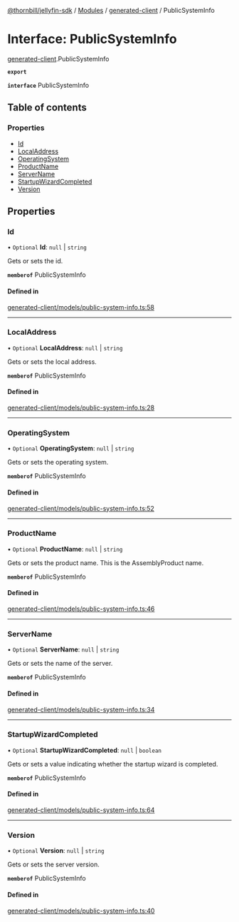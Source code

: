 [@thornbill/jellyfin-sdk](../README.md) / [Modules](../modules.md) / [generated-client](../modules/generated_client.md) / PublicSystemInfo

# Interface: PublicSystemInfo

[generated-client](../modules/generated_client.md).PublicSystemInfo

**`export`**

**`interface`** PublicSystemInfo

## Table of contents

### Properties

- [Id](generated_client.PublicSystemInfo.md#id)
- [LocalAddress](generated_client.PublicSystemInfo.md#localaddress)
- [OperatingSystem](generated_client.PublicSystemInfo.md#operatingsystem)
- [ProductName](generated_client.PublicSystemInfo.md#productname)
- [ServerName](generated_client.PublicSystemInfo.md#servername)
- [StartupWizardCompleted](generated_client.PublicSystemInfo.md#startupwizardcompleted)
- [Version](generated_client.PublicSystemInfo.md#version)

## Properties

### Id

• `Optional` **Id**: ``null`` \| `string`

Gets or sets the id.

**`memberof`** PublicSystemInfo

#### Defined in

[generated-client/models/public-system-info.ts:58](https://github.com/thornbill/jellyfin-sdk-typescript/blob/eb13db7/src/generated-client/models/public-system-info.ts#L58)

___

### LocalAddress

• `Optional` **LocalAddress**: ``null`` \| `string`

Gets or sets the local address.

**`memberof`** PublicSystemInfo

#### Defined in

[generated-client/models/public-system-info.ts:28](https://github.com/thornbill/jellyfin-sdk-typescript/blob/eb13db7/src/generated-client/models/public-system-info.ts#L28)

___

### OperatingSystem

• `Optional` **OperatingSystem**: ``null`` \| `string`

Gets or sets the operating system.

**`memberof`** PublicSystemInfo

#### Defined in

[generated-client/models/public-system-info.ts:52](https://github.com/thornbill/jellyfin-sdk-typescript/blob/eb13db7/src/generated-client/models/public-system-info.ts#L52)

___

### ProductName

• `Optional` **ProductName**: ``null`` \| `string`

Gets or sets the product name. This is the AssemblyProduct name.

**`memberof`** PublicSystemInfo

#### Defined in

[generated-client/models/public-system-info.ts:46](https://github.com/thornbill/jellyfin-sdk-typescript/blob/eb13db7/src/generated-client/models/public-system-info.ts#L46)

___

### ServerName

• `Optional` **ServerName**: ``null`` \| `string`

Gets or sets the name of the server.

**`memberof`** PublicSystemInfo

#### Defined in

[generated-client/models/public-system-info.ts:34](https://github.com/thornbill/jellyfin-sdk-typescript/blob/eb13db7/src/generated-client/models/public-system-info.ts#L34)

___

### StartupWizardCompleted

• `Optional` **StartupWizardCompleted**: ``null`` \| `boolean`

Gets or sets a value indicating whether the startup wizard is completed.

**`memberof`** PublicSystemInfo

#### Defined in

[generated-client/models/public-system-info.ts:64](https://github.com/thornbill/jellyfin-sdk-typescript/blob/eb13db7/src/generated-client/models/public-system-info.ts#L64)

___

### Version

• `Optional` **Version**: ``null`` \| `string`

Gets or sets the server version.

**`memberof`** PublicSystemInfo

#### Defined in

[generated-client/models/public-system-info.ts:40](https://github.com/thornbill/jellyfin-sdk-typescript/blob/eb13db7/src/generated-client/models/public-system-info.ts#L40)
